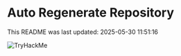 # Auto Regenerate Repository

This README was last updated: 2025-05-30 11:51:16

 ![TryHackMe](https://tryhackme.com/badge/533634)